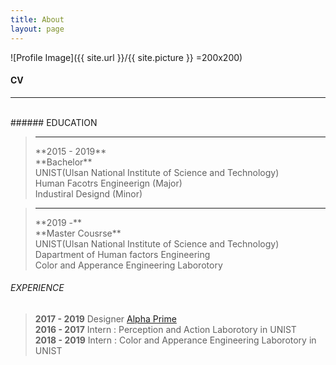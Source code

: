```yaml
---
title: About
layout: page
---
```

![Profile Image]({{ site.url }}/{{ site.picture }} =200x200)

#### CV
<hr/>
<br/>
###### EDUCATION
<br/>

> <hr/>**2015 - 2019**
>                 <br/>**Bachelor**
>                 <br/>UNIST(Ulsan National Institute of Science and Technology)
>                 <br/>Human Facotrs Engineerign (Major)
>                 <br/>Industiral Designd (Minor)

> <hr/>**2019 -**
>                 <br/>**Master Cousrse** 
>                 <br/>UNIST(Ulsan National Institute of Science and Technology)
>                 <br/>Dapartment of Human factors Engineering
>                 <br/>Color and Apperance Engineering Laborotory


###### EXPERIENCE

> **2017 - 2019**   Designer [Alpha Prime](https://www.alphaprime.co.kr)<br/>
> **2016 - 2017**   Intern : Perception and Action Laborotory in UNIST<br/>
> **2018 - 2019**   Intern : Color and Apperance Engineering Laborotory in UNIST<br/>



<!--
```code block```

<hr/>
--------------

*rkdfsdf*

**rnfsdfdf**

++underline++

~~cancelline~~
-->
